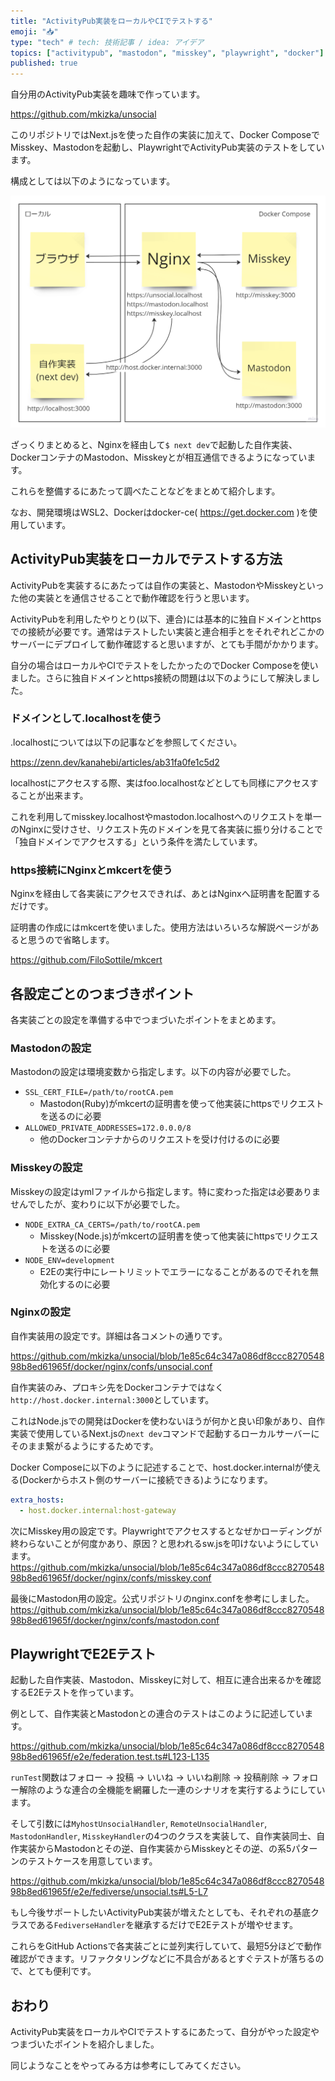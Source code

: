 ```yaml
---
title: "ActivityPub実装をローカルやCIでテストする"
emoji: "📥"
type: "tech" # tech: 技術記事 / idea: アイデア
topics: ["activitypub", "mastodon", "misskey", "playwright", "docker"]
published: true
---
```


自分用のActivityPub実装を趣味で作っています。

https://github.com/mkizka/unsocial

このリポジトリではNext.jsを使った自作の実装に加えて、Docker ComposeでMisskey、Mastodonを起動し、PlaywrightでActivityPub実装のテストをしています。

構成としては以下のようになっています。

![Docker内のNginxを経由して自作実装、Mastodon、Misskeyが相互接続している様子を表した図](/images/0fffa3b147c72a/diagram.png)

ざっくりまとめると、Nginxを経由して`$ next dev`で起動した自作実装、DockerコンテナのMastodon、Misskeyとが相互通信できるようになっています。

これらを整備するにあたって調べたことなどをまとめて紹介します。

なお、開発環境はWSL2、Dockerはdocker-ce( https://get.docker.com )を使用しています。

## ActivityPub実装をローカルでテストする方法

ActivityPubを実装するにあたっては自作の実装と、MastodonやMisskeyといった他の実装とを通信させることで動作確認を行うと思います。

ActivityPubを利用したやりとり(以下、連合)には基本的に独自ドメインとhttpsでの接続が必要です。通常はテストしたい実装と連合相手とをそれぞれどこかのサーバーにデプロイして動作確認すると思いますが、とても手間がかかります。

自分の場合はローカルやCIでテストをしたかったのでDocker Composeを使いました。さらに独自ドメインとhttps接続の問題は以下のようにして解決しました。

### ドメインとして.localhostを使う

.localhostについては以下の記事などを参照してください。

https://zenn.dev/kanahebi/articles/ab31fa0fe1c5d2

localhostにアクセスする際、実はfoo.localhostなどとしても同様にアクセスすることが出来ます。

これを利用してmisskey.localhostやmastodon.localhostへのリクエストを単一のNginxに受けさせ、リクエスト先のドメインを見て各実装に振り分けることで「独自ドメインでアクセスする」という条件を満たしています。

### https接続にNginxとmkcertを使う

Nginxを経由して各実装にアクセスできれば、あとはNginxへ証明書を配置するだけです。

証明書の作成にはmkcertを使いました。使用方法はいろいろな解説ページがあると思うので省略します。

https://github.com/FiloSottile/mkcert

## 各設定ごとのつまづきポイント

各実装ごとの設定を準備する中でつまづいたポイントをまとめます。

### Mastodonの設定

Mastodonの設定は環境変数から指定します。以下の内容が必要でした。

- `SSL_CERT_FILE=/path/to/rootCA.pem`
  - Mastodon(Ruby)がmkcertの証明書を使って他実装にhttpsでリクエストを送るのに必要
- `ALLOWED_PRIVATE_ADDRESSES=172.0.0.0/8`
  - 他のDockerコンテナからのリクエストを受け付けるのに必要

### Misskeyの設定

Misskeyの設定はymlファイルから指定します。特に変わった指定は必要ありませんでしたが、変わりに以下が必要でした。

- `NODE_EXTRA_CA_CERTS=/path/to/rootCA.pem`
  - Misskey(Node.js)がmkcertの証明書を使って他実装にhttpsでリクエストを送るのに必要
- `NODE_ENV=development`
  - E2Eの実行中にレートリミットでエラーになることがあるのでそれを無効化するのに必要

### Nginxの設定

自作実装用の設定です。詳細は各コメントの通りです。

https://github.com/mkizka/unsocial/blob/1e85c64c347a086df8ccc827054898b8ed61965f/docker/nginx/confs/unsocial.conf

自作実装のみ、プロキシ先をDockerコンテナではなく`http://host.docker.internal:3000`としています。

これはNode.jsでの開発はDockerを使わないほうが何かと良い印象があり、自作実装で使用しているNext.jsの`next dev`コマンドで起動するローカルサーバーにそのまま繋がるようにするためです。

Docker Composeに以下のように記述することで、host.docker.internalが使える(Dockerからホスト側のサーバーに接続できる)ようになります。

```yml
extra_hosts:
  - host.docker.internal:host-gateway
```

次にMisskey用の設定です。Playwrightでアクセスするとなぜかローディングが終わらないことが何度かあり、原因？と思われるsw.jsを叩けないようにしています。
https://github.com/mkizka/unsocial/blob/1e85c64c347a086df8ccc827054898b8ed61965f/docker/nginx/confs/misskey.conf

最後にMastodon用の設定。公式リポジトリのnginx.confを参考にしました。
https://github.com/mkizka/unsocial/blob/1e85c64c347a086df8ccc827054898b8ed61965f/docker/nginx/confs/mastodon.conf

## PlaywrightでE2Eテスト

起動した自作実装、Mastodon、Misskeyに対して、相互に連合出来るかを確認するE2Eテストを作っています。

例として、自作実装とMastodonとの連合のテストはこのように記述しています。

https://github.com/mkizka/unsocial/blob/1e85c64c347a086df8ccc827054898b8ed61965f/e2e/federation.test.ts#L123-L135

`runTest`関数はフォロー → 投稿 → いいね → いいね削除 → 投稿削除 → フォロー解除のような連合の全機能を網羅した一連のシナリオを実行するようにしています。

そして引数には`MyhostUnsocialHandler`, `RemoteUnsocialHandler`, `MastodonHandler`, `MisskeyHandler`の4つのクラスを実装して、自作実装同士、自作実装からMastodonとその逆、自作実装からMisskeyとその逆、の系5パターンのテストケースを用意しています。

https://github.com/mkizka/unsocial/blob/1e85c64c347a086df8ccc827054898b8ed61965f/e2e/fediverse/unsocial.ts#L5-L7

もし今後サポートしたいActivityPub実装が増えたとしても、それぞれの基底クラスである`FediverseHandler`を継承するだけでE2Eテストが増やせます。

これらをGitHub Actionsで各実装ごとに並列実行していて、最短5分ほどで動作確認ができます。リファクタリングなどに不具合があるとすぐテストが落ちるので、とても便利です。

## おわり

ActivityPub実装をローカルやCIでテストするにあたって、自分がやった設定やつまづいたポイントを紹介しました。

同じようなことをやってみる方は参考にしてみてください。
